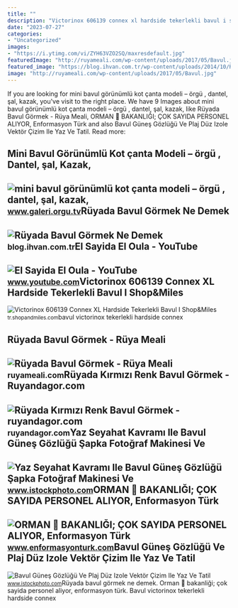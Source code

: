 ```yaml
---
title: ""
description: "Victorinox 606139 connex xl hardside tekerlekli bavul i shop&amp;miles"
date: "2023-07-27"
categories:
- "Uncategorized"
images:
- "https://i.ytimg.com/vi/ZYH63VZO2SQ/maxresdefault.jpg"
featuredImage: "http://ruyameali.com/wp-content/uploads/2017/05/Bavul.jpg"
featured_image: "https://blog.ihvan.com.tr/wp-content/uploads/2014/10/Rüyada-Bavul-Görmek-Ne-Demek.jpg"
image: "http://ruyameali.com/wp-content/uploads/2017/05/Bavul.jpg"
---
```


If you are looking for mini bavul görünümlü kot çanta modeli – örgü , dantel, şal, kazak, you've visit to the right place. We have 9 Images about mini bavul görünümlü kot çanta modeli – örgü , dantel, şal, kazak, like Rüyada Bavul Görmek - Rüya Meali, ORMAN 🌳 BAKANLIĞI; ÇOK SAYIDA PERSONEL ALIYOR, Enformasyon Türk and also Bavul Güneş Gözlüğü Ve Plaj Düz Izole Vektör Çizim Ile Yaz Ve Tatil. Read more:

Mini Bavul Görünümlü Kot çanta Modeli – örgü , Dantel, şal, Kazak,
------------------------------------------------------------------

 ![mini bavul görünümlü kot çanta modeli – örgü , dantel, şal, kazak,](http://www.galeri.orgu.tv/wp-content/uploads/2012/01/mini-bavul-görünümlü-kot-çanta-modeli-560x420.jpg) <small>www.galeri.orgu.tv</small>Rüyada Bavul Görmek Ne Demek
----------------------------

 ![Rüyada Bavul Görmek Ne Demek](https://blog.ihvan.com.tr/wp-content/uploads/2014/10/Rüyada-Bavul-Görmek-Ne-Demek.jpg) <small>blog.ihvan.com.tr</small>El Sayida El Oula - YouTube
---------------------------

 ![El Sayida El Oula - YouTube](https://i.ytimg.com/vi/ZYH63VZO2SQ/maxresdefault.jpg) <small>www.youtube.com</small>Victorinox 606139 Connex XL Hardside Tekerlekli Bavul I Shop&amp;Miles
----------------------------------------------------------------------

 ![Victorinox 606139 Connex XL Hardside Tekerlekli Bavul I Shop&Miles](https://content.sanalmagaza.com/mnresize/920/920/sanalmagazan/victorinox-606139-connex-xl-hardside-tekerlekli-bavul-749ed.jpg) <small>tr.shopandmiles.com</small>bavul victorinox tekerlekli hardside connex

Rüyada Bavul Görmek - Rüya Meali
--------------------------------

 ![Rüyada Bavul Görmek - Rüya Meali](http://ruyameali.com/wp-content/uploads/2017/05/Bavul.jpg) <small>ruyameali.com</small>Rüyada Kırmızı Renk Bavul Görmek - Ruyandagor.com
-------------------------------------------------

 ![Rüyada Kırmızı Renk Bavul Görmek - ruyandagor.com](https://images.ruyandagor.com/2017/05/kirmizi-renk-bavul-gormek-2130.jpg) <small>ruyandagor.com</small>Yaz Seyahat Kavramı Ile Bavul Güneş Gözlüğü Şapka Fotoğraf Makinesi Ve
----------------------------------------------------------------------

 ![Yaz Seyahat Kavramı Ile Bavul Güneş Gözlüğü Şapka Fotoğraf Makinesi Ve](https://media.istockphoto.com/id/1126399589/tr/vektör/yaz-seyahat-kavramı-ile-bavul-güneş-gözlüğü-şapka-fotoğraf-makinesi-ve-plaj-topu-monstera.jpg?s=170667a&w=0&k=20&c=AiXJwTWbV3psJazFtDvN2fRGA8P7Fh-gjEEFKzOjXfE=) <small>www.istockphoto.com</small>ORMAN 🌳 BAKANLIĞI; ÇOK SAYIDA PERSONEL ALIYOR, Enformasyon Türk
---------------------------------------------------------------

 ![ORMAN 🌳 BAKANLIĞI; ÇOK SAYIDA PERSONEL ALIYOR, Enformasyon Türk](http://www.enformasyonturk.com/d/r/2022/03/orman-bakanligi-cok-sayida-personel-aliyor.jpg) <small>www.enformasyonturk.com</small>Bavul Güneş Gözlüğü Ve Plaj Düz Izole Vektör Çizim Ile Yaz Ve Tatil
-------------------------------------------------------------------

 ![Bavul Güneş Gözlüğü Ve Plaj Düz Izole Vektör Çizim Ile Yaz Ve Tatil](https://media.istockphoto.com/id/805001554/tr/vektör/bavul-güneş-gözlüğü-ve-plaj-düz-izole-vektör-çizim-ile-yaz-ve-tatil-icons-set.jpg?s=170667a&w=0&k=20&c=v98usyiEOTBfkyfuUJBbvyoRWodyV99MWra_CT1tXZM=) <small>www.istockphoto.com</small>Rüyada bavul görmek ne demek. Orman 🌳 bakanliği; çok sayida personel aliyor, enformasyon türk. Bavul victorinox tekerlekli hardside connex
